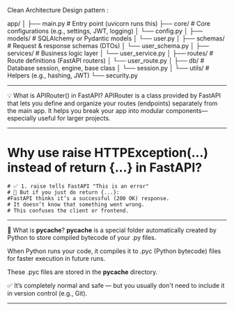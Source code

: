 Clean Architecture Design pattern :

app/
│
├── main.py                 # Entry point (uvicorn runs this)
├── core/                  # Core configurations (e.g., settings, JWT, logging)
│   └── config.py
│
├── models/                # SQLAlchemy or Pydantic models
│   └── user.py
│
├── schemas/               # Request & response schemas (DTOs)
│   └── user_schema.py
│
├── services/              # Business logic layer
│   └── user_service.py
│
├── routes/                # Route definitions (FastAPI routers)
│   └── user_route.py
│
├── db/                    # Database session, engine, base class
│   └── session.py
│
└── utils/                 # Helpers (e.g., hashing, JWT)
    └── security.py


------ ------ ------ ------ ------ ------ ------ ------ ------ ------ ------ ------ ------

💡 What is APIRouter() in FastAPI?
APIRouter is a class provided by FastAPI that lets you define and organize your routes (endpoints) separately from the main app. It helps you break your app into modular components—especially useful for larger projects.

------ ------ ------ ------ ------ ------ ------ ------ ------ ------ ------ ------ ------
 # Why use raise HTTPException(...) instead of return {...} in FastAPI?
    # ✅ 1. raise tells FastAPI "This is an error"
    # 🚫 But if you just do return {...}:
    #FastAPI thinks it’s a successful (200 OK) response.
    # It doesn’t know that something went wrong.
    # This confuses the client or frontend.
------ ------ ------ ------ ------ ------ ------ ------ ------ ------ ------ ------ ------

📁 What is __pycache__?
__pycache__ is a special folder automatically created by Python to store compiled bytecode of your .py files.

When Python runs your code, it compiles it to .pyc (Python bytecode) files for faster execution in future runs.

These .pyc files are stored in the __pycache__ directory.

✅ It’s completely normal and safe — but you usually don't need to include it in version control (e.g., Git).

------ ------ ------ ------ ------ ------ ------ ------ ------ ------ ------ ------ ------